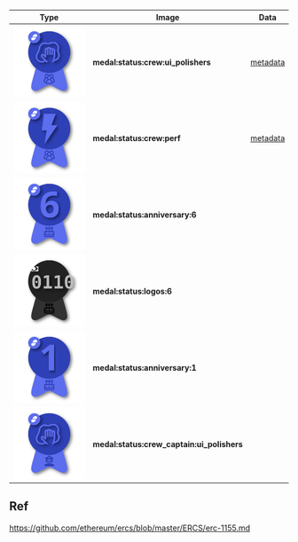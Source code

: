 
| Type                                                                   | Image                                      | Data                                                     |
|------------------------------------------------------------------------|--------------------------------------------|----------------------------------------------------------|
| <img alt="Sample medal" src="/src/composites/manual/composite.svg">    | **medal:status:crew:ui_polishers**         | [metadata](metadata/medal.status.crew.ui_polishers.json) |
| <img alt="Sample medal" src="/src/composites/manual/composite_2.svg">  | **medal:status:crew:perf**                 | [metadata](metadata/medal.status.crew.perf.json)         |
| <img alt="Sample medal" src="/src/composites/manual/composite_3_.svg"> | **medal:status:anniversary:6**             |                                                          |
| <img alt="Sample medal" src="/src/composites/manual/composite_4.svg">  | **medal:status:logos:6**                   |                                                          |
| <img alt="Sample medal" src="/src/composites/manual/composite_5.svg">  | **medal:status:anniversary:1**             |                                                          |
| <img alt="Sample medal" src="/src/composites/manual/composite_6.svg">  | **medal:status:crew_captain:ui_polishers** |                                                          |

## Ref

https://github.com/ethereum/ercs/blob/master/ERCS/erc-1155.md